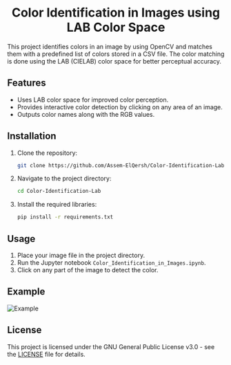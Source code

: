 <div align="center">

# Color Identification in Images using LAB Color Space

</div>

This project identifies colors in an image by using OpenCV and matches them with a predefined list of colors stored in a CSV file. The color matching is done using the LAB (CIELAB) color space for better perceptual accuracy.

## Features

- Uses LAB color space for improved color perception.
- Provides interactive color detection by clicking on any area of an image.
- Outputs color names along with the RGB values.

## Installation

1. Clone the repository:
   ```bash
   git clone https://github.com/Assem-ElQersh/Color-Identification-Lab.git
   ```
2. Navigate to the project directory:
   ```bash
   cd Color-Identification-Lab
   ```
3. Install the required libraries:
   ```bash
   pip install -r requirements.txt
   ```

## Usage

1. Place your image file in the project directory.
2. Run the Jupyter notebook `Color_Identification_in_Images.ipynb`.
3. Click on any part of the image to detect the color.

## Example

![Example](https://github.com/user-attachments/assets/464e2593-9a5a-4aad-8da6-149e125c3950)

## License
This project is licensed under the GNU General Public License v3.0 - see the [LICENSE](https://github.com/Assem-ElQersh/Color-Identification-Lab/blob/main/LICENSE) file for details.

